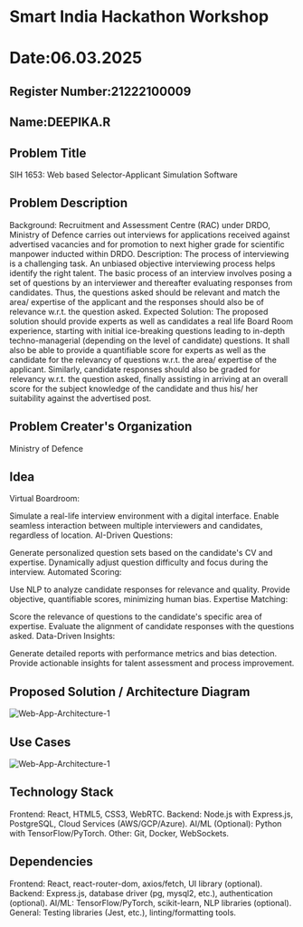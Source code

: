 # Smart India Hackathon Workshop
# Date:06.03.2025
## Register Number:21222100009
## Name:DEEPIKA.R
## Problem Title
SIH 1653: Web based Selector-Applicant Simulation Software
## Problem Description
Background: Recruitment and Assessment Centre (RAC) under DRDO, Ministry of Defence carries out interviews for applications received against advertised vacancies and for promotion to next higher grade for scientific manpower inducted within DRDO. Description: The process of interviewing is a challenging task. An unbiased objective interviewing process helps identify the right talent. The basic process of an interview involves posing a set of questions by an interviewer and thereafter evaluating responses from candidates. Thus, the questions asked should be relevant and match the area/ expertise of the applicant and the responses should also be of relevance w.r.t. the question asked. Expected Solution: The proposed solution should provide experts as well as candidates a real life Board Room experience, starting with initial ice-breaking questions leading to in-depth techno-managerial (depending on the level of candidate) questions. It shall also be able to provide a quantifiable score for experts as well as the candidate for the relevancy of questions w.r.t. the area/ expertise of the applicant. Similarly, candidate responses should also be graded for relevancy w.r.t. the question asked, finally assisting in arriving at an overall score for the subject knowledge of the candidate and thus his/ her suitability against the advertised post.

## Problem Creater's Organization
Ministry of Defence

## Idea
Virtual Boardroom:

Simulate a real-life interview environment with a digital interface.
Enable seamless interaction between multiple interviewers and candidates, regardless of location.
AI-Driven Questions:

Generate personalized question sets based on the candidate's CV and expertise.
Dynamically adjust question difficulty and focus during the interview.
Automated Scoring:

Use NLP to analyze candidate responses for relevance and quality.
Provide objective, quantifiable scores, minimizing human bias.
Expertise Matching:

Score the relevance of questions to the candidate's specific area of expertise.
Evaluate the alignment of candidate responses with the questions asked.
Data-Driven Insights:

Generate detailed reports with performance metrics and bias detection.
Provide actionable insights for talent assessment and process improvement.

## Proposed Solution / Architecture Diagram
![Web-App-Architecture-1](https://github.com/user-attachments/assets/a8c9ef2e-f686-4e4b-a2a2-d045008c0b60)


## Use Cases
![Web-App-Architecture-1](https://github.com/user-attachments/assets/eb777414-5401-41cf-99cb-9831efb95c04)


## Technology Stack
Frontend: React, HTML5, CSS3, WebRTC.
Backend: Node.js with Express.js, PostgreSQL, Cloud Services (AWS/GCP/Azure).
AI/ML (Optional): Python with TensorFlow/PyTorch.
Other: Git, Docker, WebSockets.

## Dependencies
Frontend: React, react-router-dom, axios/fetch, UI library (optional).
Backend: Express.js, database driver (pg, mysql2, etc.), authentication (optional).
AI/ML: TensorFlow/PyTorch, scikit-learn, NLP libraries (optional).
General: Testing libraries (Jest, etc.), linting/formatting tools.
